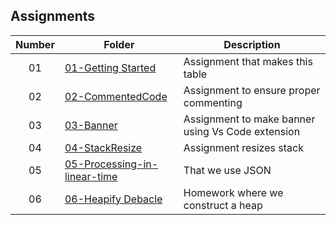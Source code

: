 ## Assignments

| Number | Folder | Description |
| :----: | ------ | ----------- |
| 01     |[01-Getting Started](Assignments/)|Assignment that makes this table|
| 02     |[02-CommentedCode](/Assignments/02-CommentedCode)|Assignment to ensure proper commenting|
| 03     |[03-Banner](Assignments/03-BannerPage)|Assignment to make banner using Vs Code extension|
| 04     |[04-StackResize](Assignments/04-StackResize)|Assignment resizes stack|
| 05     |[05-Processing-in-linear-time](Assignments/05-Processing-in-Linear-Time)|That we use JSON|
| 06     |[06-Heapify Debacle](Assignments/H02-MinHeapConstruction)|Homework where we construct a heap|


